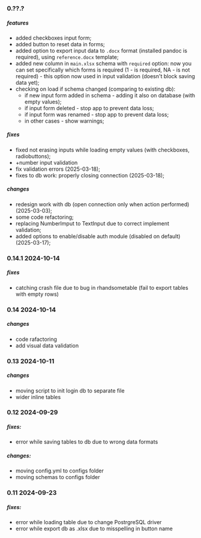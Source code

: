 ### 0.??.?

##### features
- added checkboxes input form;
- added button to reset data in forms;
- added option to export input data to `.docx` format (installed pandoc is required), using `reference.docx` template;
- added new column in `main.xlsx` schema with `required` option: now you can set specifically which forms is required (1 - is required, NA - is not required) - this option now used in input validation (doesn't block saving data yet);
- checking on load if schema changed (comparing to existing db): 
  - if new input form added in schema - adding it also on database (with empty values);
  - if input form deleted - stop app to prevent data loss;
  - if input form was renamed - stop app to prevent data loss;
  - in other cases - show warnings;

##### fixes

- fixed not erasing inputs while loading empty values (with checkboxes, radiobuttons);
- +number input validation
- fix validation errors (2025-03-18);
- fixes to db work: properly closing connection (2025-03-18);

##### changes
- redesign work with db (open connection only when action performed) (2025-03-03);
- some code refactoring;
- replacing NumberImput to TextInput due to correct implement validation;
- added options to enable/disable auth module (disabled on default) (2025-03-17);



### 0.14.1 2024-10-14

##### fixes

- catching crash file due to bug in rhandsometable (fail to export tables with empty rows)



### 0.14 2024-10-14

##### changes

- code rafactoring
- add visual data validation



### 0.13 2024-10-11

##### changes

- moving script to init login db to separate file
- wider inline tables



### 0.12 2024-09-29

##### fixes:

- error while saving tables to db due to wrong data formats

##### changes:

- moving config.yml to configs folder
- moving schemas to configs folder


### 0.11 2024-09-23

##### fixes:
- error while loading table due to change PostrgreSQL driver
- error while export db as .xlsx due to misspelling in button name
